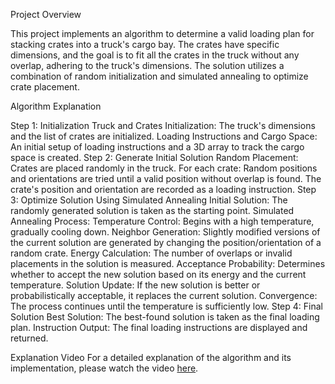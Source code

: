 Project Overview

This project implements an algorithm to determine a valid loading plan for stacking crates into a truck's cargo bay. The crates have specific dimensions, and the goal is to fit all the crates in the truck without any overlap, adhering to the truck's dimensions. The solution utilizes a combination of random initialization and simulated annealing to optimize crate placement.

Algorithm Explanation

Step 1: Initialization
Truck and Crates Initialization: The truck's dimensions and the list of crates are initialized.
Loading Instructions and Cargo Space: An initial setup of loading instructions and a 3D array to track the cargo space is created.
Step 2: Generate Initial Solution
Random Placement: Crates are placed randomly in the truck. For each crate:
Random positions and orientations are tried until a valid position without overlap is found.
The crate's position and orientation are recorded as a loading instruction.
Step 3: Optimize Solution Using Simulated Annealing
Initial Solution: The randomly generated solution is taken as the starting point.
Simulated Annealing Process:
Temperature Control: Begins with a high temperature, gradually cooling down.
Neighbor Generation: Slightly modified versions of the current solution are generated by changing the position/orientation of a random crate.
Energy Calculation: The number of overlaps or invalid placements in the solution is measured.
Acceptance Probability: Determines whether to accept the new solution based on its energy and the current temperature.
Solution Update: If the new solution is better or probabilistically acceptable, it replaces the current solution.
Convergence: The process continues until the temperature is sufficiently low.
Step 4: Final Solution
Best Solution: The best-found solution is taken as the final loading plan.
Instruction Output: The final loading instructions are displayed and returned.

Explanation Video
For a detailed explanation of the algorithm and its implementation, please watch the video [here](https://drive.google.com/file/d/1g0wDd7X7YWQGDALd7AXU6FJ6VIndTC0D/view?usp=drivesdk).

